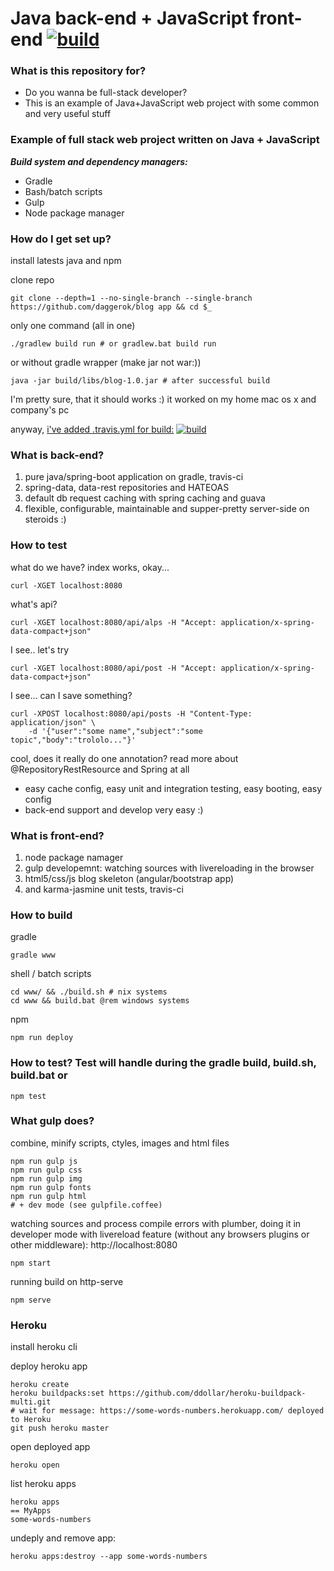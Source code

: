 # Java back-end + JavaScript front-end  [![build](https://api.travis-ci.org/daggerok/blog.svg?branch=master)](https://travis-ci.org/daggerok/blog) #

### What is this repository for? ###

* Do you wanna be full-stack developer?
* This is an example of Java+JavaScript web project with some common and very useful stuff

### Example of full stack web project written on Java + JavaScript ###

***Build system and dependency managers:***

* Gradle
* Bash/batch scripts
* Gulp
* Node package manager

### How do I get set up? ###

install latests java and npm

clone repo

``` shell
git clone --depth=1 --no-single-branch --single-branch https://github.com/daggerok/blog app && cd $_
```

only one command (all in one)

``` shell
./gradlew build run # or gradlew.bat build run
```

or without gradle wrapper (make jar not war:))

```shell
java -jar build/libs/blog-1.0.jar # after successful build
```

I'm pretty sure, that it should works :) it worked on my home mac os x and company's pc

anyway, [i've added .travis.yml for build:](https://travis-ci.org/daggerok/blog) [![build](https://api.travis-ci.org/daggerok/blog.svg?branch=master)](https://api.travis-ci.org/daggerok/blog.svg?branch=master)

### What is back-end? ###

1. pure java/spring-boot application on gradle, travis-ci
2. spring-data, data-rest repositories and HATEOAS
3. default db request caching with spring caching and guava
4. flexible, configurable, maintainable and supper-pretty server-side on steroids :)

### How to test

what do we have? index works, okay...

```shell
curl -XGET localhost:8080
```

what's api?

```shell
curl -XGET localhost:8080/api/alps -H "Accept: application/x-spring-data-compact+json"
```

I see.. let's try

```shell
curl -XGET localhost:8080/api/post -H "Accept: application/x-spring-data-compact+json"
```

I see... can I save something?

```shell
curl -XPOST localhost:8080/api/posts -H "Content-Type: application/json" \
    -d '{"user":"some name","subject":"some topic","body":"trololo..."}'
```

cool, does it really do one annotation? read more about @RepositoryRestResource and Spring at all
- easy cache config, easy unit and integration testing, easy booting, easy config
- back-end support and develop very easy :)

### What is front-end?

1. node package namager
2. gulp developemnt: watching sources with livereloading in the browser
3. html5/css/js blog skeleton (angular/bootstrap app)
4. and karma-jasmine unit tests, travis-ci

### How to build

gradle

```shell
gradle www
```

shell / batch scripts

```shell
cd www/ && ./build.sh # nix systems
cd www && build.bat @rem windows systems
```

npm

```shell
npm run deploy
```

### How to test? Test will handle during the gradle build, build.sh, build.bat or

```shell
npm test
```

### What gulp does?

combine, minify scripts, ctyles, images and html files

```shell
npm run gulp js
npm run gulp css
npm run gulp img
npm run gulp fonts
npm run gulp html
# + dev mode (see gulpfile.coffee)
```

watching sources and process compile errors with plumber, doing it in developer mode with livereload feature (without any browsers plugins or other middleware): http://localhost:8080

```shell
npm start
```
 
running build on http-serve

```shell
npm serve
```

### Heroku

install heroku cli

deploy heroku app

```shell
heroku create
heroku buildpacks:set https://github.com/ddollar/heroku-buildpack-multi.git
# wait for message: https://some-words-numbers.herokuapp.com/ deployed to Heroku
git push heroku master
```

open deployed app

```shell
heroku open
```

list heroku apps

```shell
heroku apps
== MyApps
some-words-numbers
```

undeply and remove app:

```shell
heroku apps:destroy --app some-words-numbers
```
